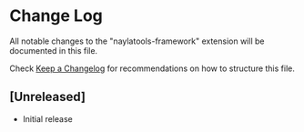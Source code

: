 # Change Log

All notable changes to the "naylatools-framework" extension will be documented in this file.

Check [Keep a Changelog](http://keepachangelog.com/) for recommendations on how to structure this file.

## [Unreleased]

- Initial release